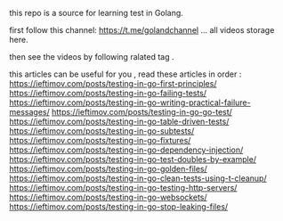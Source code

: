 this repo is a source for learning test in Golang.

first follow this channel: https://t.me/golandchannel ... all videos storage here.

then see the videos by following ralated tag .

this articles can be useful for you , read these articles in order :
https://ieftimov.com/posts/testing-in-go-first-principles/
https://ieftimov.com/posts/testing-in-go-failing-tests/
https://ieftimov.com/posts/testing-in-go-writing-practical-failure-messages/
https://ieftimov.com/posts/testing-in-go-go-test/
https://ieftimov.com/posts/testing-in-go-table-driven-tests/
https://ieftimov.com/posts/testing-in-go-subtests/
https://ieftimov.com/posts/testing-in-go-fixtures/
https://ieftimov.com/posts/testing-in-go-dependency-injection/
https://ieftimov.com/posts/testing-in-go-test-doubles-by-example/
https://ieftimov.com/posts/testing-in-go-golden-files/
https://ieftimov.com/posts/testing-in-go-clean-tests-using-t-cleanup/
https://ieftimov.com/posts/testing-in-go-testing-http-servers/
https://ieftimov.com/posts/testing-in-go-websockets/
https://ieftimov.com/posts/testing-in-go-stop-leaking-files/